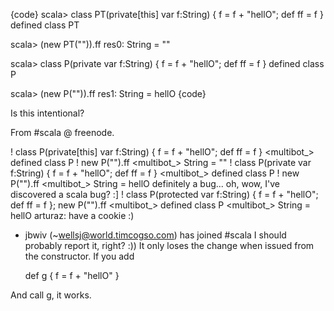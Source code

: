 {code}
scala> class PT(private[this] var f:String) { f = f + "hellO"; def ff = f }
defined class PT

scala> (new PT("")).ff
res0: String = ""

scala> class P(private var f:String) { f = f + "hellO"; def ff = f }
defined class P

scala> (new P("")).ff
res1: String = hellO
{code}

Is this intentional?

From #scala @ freenode.

<OlegYch> ! class P(private[this] var f:String) { f = f + "hellO"; def ff = f }
<multibot_>  defined class P
<OlegYch> ! new P("").ff
<multibot_>  String = ""
<OlegYch> ! class P(private var f:String) { f = f + "hellO"; def ff = f }
<multibot_>  defined class P
<OlegYch> ! new P("").ff
<multibot_>  String = hellO
<OlegYch> definitely a bug...
<arturaz> oh, wow, I've discovered a scala bug? :]
<OlegYch> ! class P(protected var f:String) { f = f + "hellO"; def ff = f }; new P("").ff
<multibot_>  defined class P
<multibot_>  String = hellO
<OlegYch> arturaz: have a cookie :)
* jbwiv (~wellsj@world.timcogso.com) has joined #scala
<arturaz> I should probably report it, right?
<arturaz> :))
It only loses the change when issued from the constructor.  If you add

  def g { f = f + "hellO" }

And call g, it works.
